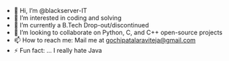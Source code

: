 - 👋 Hi, I’m @blackserver-IT
- 👀 I’m interested in coding and solving 
- 🌱 I’m currently a B.Tech Drop-out/discontinued 
- 💞️ I’m looking to collaborate on Python, C, and C++ open-source projects
- 📫 How to reach me: Mail me at gochipatalaraviteja@gmail.com
- ⚡ Fun fact: ... I really hate Java

<!---
black server-IT/black server-IT is a ✨ special ✨ repository because its `README.md` (this file) appears on your GitHub profile.
You can click the Preview link to take a look at your changes.
--->
